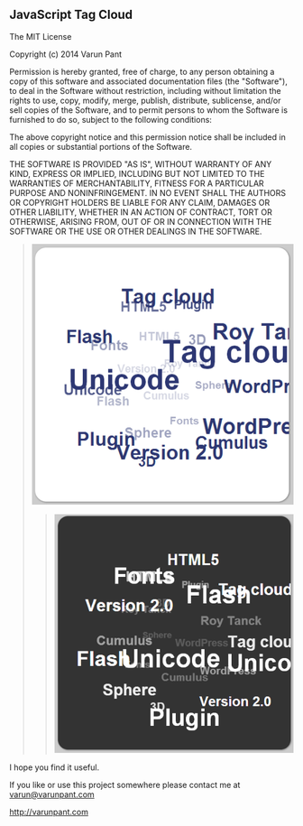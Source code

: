 JavaScript Tag Cloud
---------------
The MIT License

Copyright (c) 2014 Varun Pant

Permission is hereby granted, free of charge, to any person obtaining a copy
of this software and associated documentation files (the "Software"), to deal
in the Software without restriction, including without limitation the rights
to use, copy, modify, merge, publish, distribute, sublicense, and/or sell
copies of the Software, and to permit persons to whom the Software is
furnished to do so, subject to the following conditions:

The above copyright notice and this permission notice shall be included in
all copies or substantial portions of the Software.

THE SOFTWARE IS PROVIDED "AS IS", WITHOUT WARRANTY OF ANY KIND, EXPRESS OR
IMPLIED, INCLUDING BUT NOT LIMITED TO THE WARRANTIES OF MERCHANTABILITY,
FITNESS FOR A PARTICULAR PURPOSE AND NONINFRINGEMENT. IN NO EVENT SHALL THE
AUTHORS OR COPYRIGHT HOLDERS BE LIABLE FOR ANY CLAIM, DAMAGES OR OTHER
LIABILITY, WHETHER IN AN ACTION OF CONTRACT, TORT OR OTHERWISE, ARISING FROM,
OUT OF OR IN CONNECTION WITH THE SOFTWARE OR THE USE OR OTHER DEALINGS IN
THE SOFTWARE.

>![Illustration](SS1.PNG "This image is for Illustration only")
>>![Illustration](SS2.PNG "This image is for Illustration only")
 

I hope you find it useful.

If you like or use this project somewhere please contact me at
varun@varunpant.com

http://varunpant.com

 
